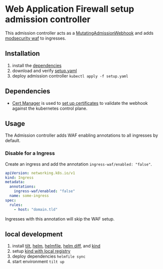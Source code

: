 # Web Application Firewall setup admission controller

This admission controller acts as a [MutatingAdmissionWebhook](https://kubernetes.io/docs/reference/access-authn-authz/admission-controllers/#mutatingadmissionwebhook) and adds [modsecurity waf](https://kubernetes.github.io/ingress-nginx/user-guide/third-party-addons/modsecurity/) to ingresses.


## Installation

1. install the [dependencies](#Dependencies)
2. download and verify [setup.yaml](setup.yaml)
3. deploy admission controller `kubectl apply -f setup.yaml`

## Dependencies

- [Cert Manager](https://cert-manager.io/docs/installation/helm/#installing-with-helm) is used to [set up certificates](https://cert-manager.io/docs/concepts/ca-injector/) to validate the webhook against the kubernetes control plane.


## Usage

The Admission controller adds WAF enabling annotations to all ingresses by default.

### Disable for a Ingress

Create an ingress and add the annotation `ingress-waf/enabled: "false"`.

``` yaml
apiVersion: networking.k8s.io/v1
kind: Ingress
metadata:
  annotations:
    ingress-waf/enabled: "false"
  name: some-ingress
spec:
  rules:
    - host: "domain.tld"
```

Ingresses with this annotation will skip the WAF setup.


## local development

1. install [tilt](https://docs.tilt.dev/install.html), [helm](https://helm.sh/docs/intro/install/#from-script), [helmfile](https://github.com/roboll/helmfile#installation), [helm diff](https://github.com/databus23/helm-diff#using-helm-plugin-manager--23x), and [kind](https://kind.sigs.k8s.io/docs/user/quick-start/#installation)
2. setup [kind with local registry](https://github.com/tilt-dev/kind-local#how-to-try-it)
3. deploy dependencies `helmfile sync`
4. start environment `tilt up`
